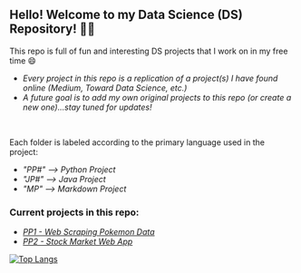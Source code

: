 ## Hello! Welcome to my Data Science (DS) Repository! 👋🏻

This repo is full of fun and interesting DS projects that I work on in my free time 😄
<br/>
- *Every project in this repo is a replication of a project(s) I have found online (Medium, Toward Data Science, etc.)*
- *A future goal is to add my own original projects to this repo (or create a new one)...stay tuned for updates!*
<br/>

Each folder is labeled according to the primary language used in the project:
- *"PP#" --> Python Project*
- *"JP#" --> Java Project*
- *"MP" --> Markdown Project*

### Current projects in this repo:
- *[PP1 - Web Scraping Pokemon Data](https://github.com/JordanEisinger/data_science_projects/tree/main/PP1%20-%20Web%20Scraping%20Pokemon%20Data)*
- *[PP2 - Stock Market Web App](https://github.com/JordanEisinger/data_science_projects/tree/main/PP2%20-%20Stock%20Market%20Web%20App)*

[![Top Langs](https://github-readme-stats.vercel.app/api/top-langs/?username=jordaneisinger&layout=compact)](https://github.com/jordaneisinger/github-readme-stats)


